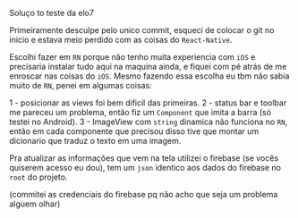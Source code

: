 Soluço to teste da elo7

Primeiramente desculpe pelo unico commit, esqueci de colocar o git no inicio e estava meio perdido com as coisas do `React-Native`.

Escolhi fazer em `RN` porque não tenho muita experiencia com `iOS` e precisaria instalar tudo aqui na maquina ainda, e fiquei com pé atrás de me enroscar nas coisas do `iOS`. Mesmo fazendo essa escolha eu tbm não sabia muito de `RN`, penei em algumas coisas:

1 - posicionar as views foi bem dificil das primeiras.
2 - status bar e toolbar me pareceu um problema, então fiz um `Component` que imita a barra (só testei no Android).
3 - ImageView com `string` dinamica não funciona no `RN`, então em cada componente que precisou disso tive que montar um dicionario que traduz o texto em uma imagem.

Pra atualizar as informações que vem na tela utilizei o firebase (se vocês quiserem acesso eu dou), tem um `json` identico aos dados do firebase no `root` do projeto.

(commitei as credenciais do firebase pq não acho que seja um problema alguem olhar)
